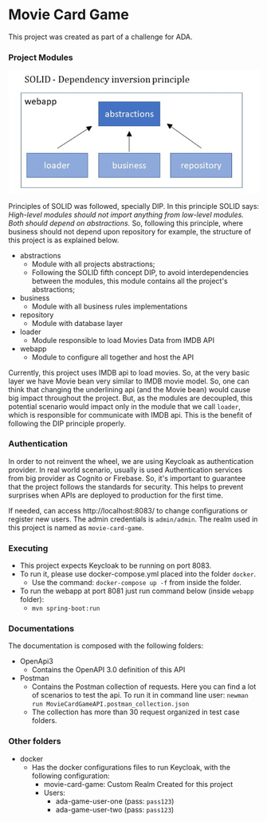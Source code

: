 # Movie Card Game #

This project was created as part of a challenge for ADA.

### Project Modules ###

![SOLID DIP Principle](docs/solid-dip.jpg)

Principles of SOLID was followed, specially DIP. In this principle SOLID says:
_High-level modules should not import anything from low-level modules. Both should depend on abstractions._ 
So, following this principle, where business should not depend upon repository for example, the structure of this project
is as explained below.

* abstractions
  * Module with all projects abstractions;
  * Following the SOLID fifth concept DIP, to avoid interdependencies between the modules, this module contains all the project's abstractions;
* business
  * Module with all business rules implementations
* repository
  * Module with database layer
* loader
  * Module responsible to load Movies Data from IMDB API
* webapp
  * Module to configure all together and host the API

Currently, this project uses IMDB api to load movies. So, at the very basic layer 
we have Movie bean very similar to IMDB movie model. So, one can think that changing the underlining api (and the Movie bean) would cause
big impact throughout the project. But, as the modules are decoupled, this potential scenario would impact only in
the module that we call `loader`, which is responsible for communicate with IMDB api.
This is the benefit of following the DIP principle properly.

### Authentication ###

In order to not reinvent the wheel, we are using Keycloak as authentication provider.
In real world scenario, usually is used Authentication services from big provider as Cognito or Firebase. 
So, it's important to guarantee that the project follows the standards for security.
This helps to prevent surprises when APIs are deployed to production for the first time. 

If needed, can access http://localhost:8083/ to change configurations or register new users.
The admin credentials is `admin/admin`. The realm used in this project is named as
`movie-card-game`.

### Executing ###

* This project expects Keycloak to be running on port 8083.
* To run it, please use docker-compose.yml placed into the folder `docker`.
  * Use the command: `docker-compose up -f` from inside the folder.
* To run the webapp at port 8081 just run command below (inside `webapp` folder):
  * `mvn spring-boot:run`

### Documentations ###

The documentation is composed with the following folders:

* OpenApi3
  * Contains the OpenAPI 3.0 definition of this API
* Postman
  * Contains the Postman collection of requests. Here you can find a lot of scenarios to test the api. To run it in command line user:
    `newman run MovieCardGameAPI.postman_collection.json`
  * The collection has more than 30 request organized in test case folders.

### Other folders ###

* docker
  * Has the docker configurations files to run Keycloak, with the following configuration:
    * movie-card-game: Custom Realm Created for this project
    * Users:
      * ada-game-user-one (pass: `pass123`)
      * ada-game-user-two (pass: `pass123`)
